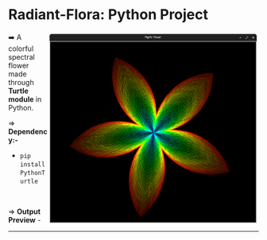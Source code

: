 # Radiant-Flora:  Python Project

<img align="right" alt="Coding" width="425" src="https://raw.githubusercontent.com/Xenometon/Mystic-flower/main/preview.png"> 

➡️ A colorful spectral flower made through **Turtle module** in Python.

⇒ **Dependency:-**

- `pip install PythonTurtle`
<br>

⇒ **Output Preview** -






-----------------------------
